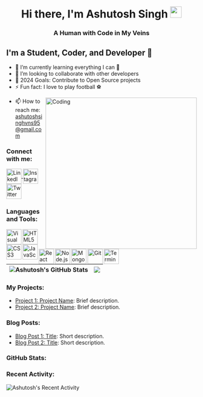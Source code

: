 <h1 align="center">Hi there, I'm Ashutosh Singh <img src="https://raw.githubusercontent.com/MartinHeinz/MartinHeinz/master/wave.gif" width="30px"></h1>
<h3 align="center">A Human with Code in My Veins</h3>

## I'm a Student, Coder, and Developer 🚀
- 🌱 I’m currently learning everything I can 🤣
- 👯 I’m looking to collaborate with other developers
- 🥅 2024 Goals: Contribute to Open Source projects
- ⚡ Fun fact: I love to play football ⚽

<img align="right" alt="Coding" width="400" src="https://cdn.dribbble.com/users/2646423/screenshots/5507196/computer.gif">

- 📫 How to reach me: [ashutoshsinghvns95@gmail.com](mailto:ashutoshsinghvns95@gmail.com)

<h3 align="left">Connect with me:</h3>
<p align="left">
  <a href="https://www.linkedin.com/in/ashutosh-singh-292b13197/" target="blank">
    <img align="center" src="https://img.icons8.com/color/48/000000/linkedin.png" alt="LinkedIn" height="40" width="40" />
  </a>

  <a href="https://www.instagram.com/your_username" target="blank">
    <img align="center" src="https://img.icons8.com/color/48/FF69B4/instagram-new.png" alt="Instagram" height="40" width="40" />
  </a>

  <a href="https://twitter.com/ASHUTOSH_618" target="blank">
    <img align="center" src="https://img.icons8.com/color/48/1DA1F2/twitter.png" alt="Twitter" height="40" width="40" />
  </a>
  <!-- Add more social media icons and links as needed -->
</p>

### Languages and Tools:

<img align="left" alt="Visual Studio Code" width="40px" src="https://img.icons8.com/color/48/000000/visual-studio-code-2019.png" />
<img align="left" alt="HTML5" width="40px" src="https://img.icons8.com/color/48/000000/html-5.png" />
<img align="left" alt="CSS3" width="40px" src="https://img.icons8.com/color/48/000000/css3.png" />
<img align="left" alt="JavaScript" width="40px" src="https://img.icons8.com/color/48/000000/javascript.png" />
<img align="left" alt="React" width="40px" src="https://img.icons8.com/office/48/000000/react.png" />
<img align="left" alt="Node.js" width="40px" src="https://img.icons8.com/color/48/000000/nodejs.png" />
<img align="left" alt="MongoDB" width="40px" src="https://img.icons8.com/color/48/000000/mongodb.png" />
<img align="left" alt="Git" width="40px" src="https://img.icons8.com/color/48/000000/git.png" />
<img align="left" alt="Terminal" width="40px" src="https://img.icons8.com/fluent/48/000000/console.png" />
<!-- Add more languages and tools icons as needed -->
<br />
<br />


|![Ashutosh's GitHub Stats](https://github-readme-stats.vercel.app/api?username=ashutosh2720&show_icons=true&count_private=true&theme=dark) | <a ><img align="center" src="https://github-readme-stats.vercel.app/api/top-langs/?username=ashutosh2720&layout=compact&theme=dark&hide_border=true" /></a> |
| ------------- | ------------- |

### My Projects:

- [Project 1: Project Name](project-link): Brief description.
- [Project 2: Project Name](project-link): Brief description.
<!-- Add more projects with descriptions and links -->

### Blog Posts:

- [Blog Post 1: Title](blog-post-link): Short description.
- [Blog Post 2: Title](blog-post-link): Short description.
<!-- Add more blog posts with descriptions and links -->

### GitHub Stats:



### Recent Activity:

![Ashutosh's Recent Activity](https://github.com/anuraghazra/github-readme-stats)

